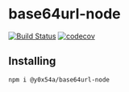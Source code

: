 # base64url-node
[![Build Status](https://github.com/y0x54a/base64url-node/workflows/ci/badge.svg?branch=main)](https://github.com/y0x54a/base64url-node/actions)
[![codecov](https://codecov.io/gh/y0x54a/base64url-node/branch/main/graph/badge.svg?token=MRL3DZXJU4)](https://codecov.io/gh/y0x54a/base64url-node)

## Installing
```
npm i @y0x54a/base64url-node
```